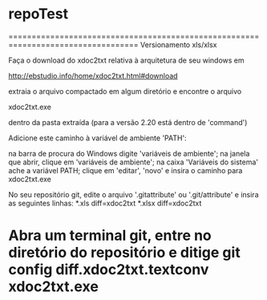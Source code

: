 # repoTest
==================================================================================
Versionamento xls/xlsx

Faça o download do xdoc2txt relativa à arquitetura de seu windows em

http://ebstudio.info/home/xdoc2txt.html#download

extraia o arquivo compactado em algum diretório e encontre o arquivo 

xdoc2txt.exe

dentro da pasta extraída (para a versão 2.20 está dentro de 'command')

Adicione este caminho à variável de ambiente 'PATH':

na barra de procura do Windows digite 'variáveis de ambiente';
na janela que abrir, clique em 'variáveis de ambiente';
na caixa 'Variáveis do sistema' ache a variável PATH;
clique em 'editar', 'novo' e insira o caminho para xdoc2txt.exe

No seu repositório git, edite o arquivo '.gitattribute' ou '.git/attribute' e insira as seguintes linhas:
*.xls	diff=xdoc2txt
*.xlsx	diff=xdoc2txt

Abra um terminal git, entre no diretório do repositório e ditige
git config diff.xdoc2txt.textconv xdoc2txt.exe
==================================================================================
